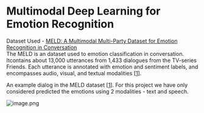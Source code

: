 # Multimodal Deep Learning for Emotion Recognition

Dataset Used - [MELD: A Multimodal Multi-Party Dataset for Emotion Recognition in Conversation](https://arxiv.org/pdf/1810.02508.pdf)
<br>
The MELD is an dataset used to emotion classification in conversation. Itcontains about 13,000 utterances from 1,433 dialogues from the TV-series Friends. Each utterance is annotated with emotion and sentiment labels, and encompasses audio, visual, and textual modalities [[1](https://arxiv.org/pdf/1810.02508.pdf)]. 


An example dialog in the MELD dataset [[1](https://arxiv.org/pdf/1810.02508.pdf)]. For this project we have only considered predicted the emotions using 2 modalities - text and speech.
<br>

![image.png](attachment:image.png)
